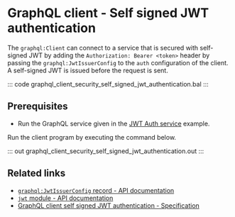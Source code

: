 # GraphQL client - Self signed JWT authentication

The `graphql:Client` can connect to a service that is secured with self-signed JWT by adding the `Authorization: Bearer <token>` header by passing the `graphql:JwtIssuerConfig` to the `auth` configuration of the client. A self-signed JWT is issued before the request is sent.

::: code graphql_client_security_self_signed_jwt_authentication.bal :::

## Prerequisites
- Run the GraphQL service given in the [JWT Auth service](/learn/by-example/graphql-service-jwt-auth/) example.

Run the client program by executing the command below.

::: out graphql_client_security_self_signed_jwt_authentication.out :::

## Related links
- [`graphql:JwtIssuerConfig` record - API documentation](https://lib.ballerina.io/ballerina/graphql/latest#JwtIssuerConfig)
- [`jwt` module - API documentation](https://lib.ballerina.io/ballerina/jwt/latest/)
- [GraphQL client self signed JWT authentication - Specification](/spec/graphql/#823-self-signed-jwt-authentication)
